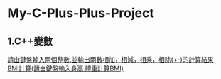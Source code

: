 # My-C-Plus-Plus-Project
## 1.C++變數
[請由鍵盤輸入兩個整數,並輸出兩數相加，相減，相乘，相除(+-)的計算結果](https://github.com/SYFERIC/My-C-Plus-Plus-Project/blob/main/1.C%2B%2B%E8%AE%8A%E6%95%B8/%E8%AB%8B%E7%94%B1%E9%8D%B5%E7%9B%A4%E8%BC%B8%E5%85%A5%E5%85%A9%E5%80%8B%E6%95%B4%E6%95%B8%2C%E4%B8%A6%E8%BC%B8%E5%87%BA%E5%85%A9%E6%95%B8%E7%9B%B8%E5%8A%A0%EF%BC%8C%E7%9B%B8%E6%B8%9B%EF%BC%8C%E7%9B%B8%E4%B9%98%EF%BC%8C%E7%9B%B8%E9%99%A4(%2B-)%E7%9A%84%E8%A8%88%E7%AE%97%E7%B5%90%E6%9E%9C..cpp) \
[BMI計算(請由鍵盤輸入身高 體重計算BMI)](https://github.com/SYFERIC/My-C-Plus-Plus-Project/blob/main/1.C%2B%2B%E8%AE%8A%E6%95%B8/BMI%E8%A8%88%E7%AE%97(%E8%AB%8B%E7%94%B1%E9%8D%B5%E7%9B%A4%E8%BC%B8%E5%85%A5%E8%BA%AB%E9%AB%98%20%E9%AB%94%E9%87%8D%E8%A8%88%E7%AE%97BMI).cpp)
